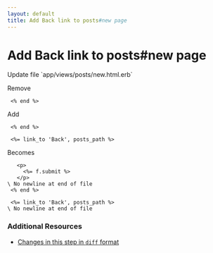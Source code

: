 ```yaml
---
layout: default
title: Add Back link to posts#new page
---
```


<h1 id="main">Add Back link to posts#new page</h1>
Update file `app/views/posts/new.html.erb`

Remove
<pre><code> &lt;% end %&gt;</code></pre>


Add
<pre><code> &lt;% end %&gt;
&nbsp;
 &lt;%= link_to &#39;Back&#39;, posts_path %&gt;</code></pre>


Becomes
<pre><code>   &lt;p&gt;
     &lt;%= f.submit %&gt;
   &lt;/p&gt;
\ No newline at end of file
 &lt;% end %&gt;
&nbsp;
 &lt;%= link_to &#39;Back&#39;, posts_path %&gt;
\ No newline at end of file
</code></pre>



### Additional Resources

* [Changes in this step in `diff` format](https://github.com/software-academy/rails_getting_started_bdd/commit/66c7f4b409d72aded3819b44ddee16bc452dde3d)

